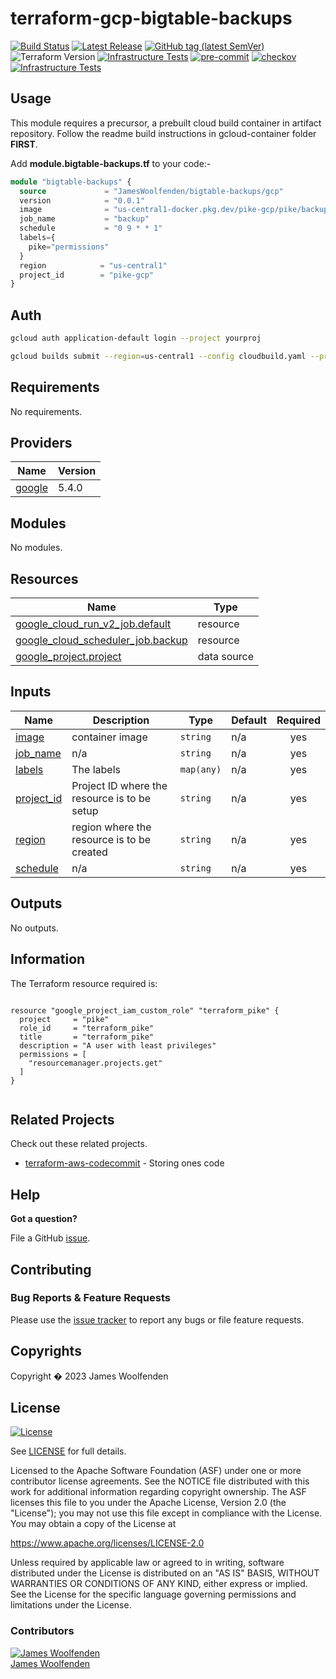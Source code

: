 # terraform-gcp-bigtable-backups

[![Build Status](https://github.com/JamesWoolfenden/terraform-gcp-bigtable-backups/workflows/Verify/badge.svg?branch=main)](https://github.com/JamesWoolfenden/terraform-gcp-bigtable-backups)
[![Latest Release](https://img.shields.io/github/release/JamesWoolfenden/terraform-gcp-bigtable-backups.svg)](https://github.com/JamesWoolfenden/terraform-gcp-bigtable-backups/releases/latest)
[![GitHub tag (latest SemVer)](https://img.shields.io/github/tag/JamesWoolfenden/terraform-gcp-bigtable-backups.svg?label=latest)](https://github.com/JamesWoolfenden/terraform-gcp-bigtable-backups/releases/latest)
![Terraform Version](https://img.shields.io/badge/tf-%3E%3D0.14.0-blue.svg)
[![Infrastructure Tests](https://www.bridgecrew.cloud/badges/github/JamesWoolfenden/terraform-gcp-bigtable-backups/cis_aws)](https://www.bridgecrew.cloud/link/badge?vcs=github&fullRepo=JamesWoolfenden%2Fterraform-gcp-bigtable-backups&benchmark=CIS+AWS+V1.2)
[![pre-commit](https://img.shields.io/badge/pre--commit-enabled-brightgreen?logo=pre-commit&logoColor=white)](https://github.com/pre-commit/pre-commit)
[![checkov](https://img.shields.io/badge/checkov-verified-brightgreen)](https://www.checkov.io/)
[![Infrastructure Tests](https://www.bridgecrew.cloud/badges/github/jameswoolfenden/terraform-gcp-bigtable-backups/general)](https://www.bridgecrew.cloud/link/badge?vcs=github&fullRepo=JamesWoolfenden%2Fterraform-gcp-bigtable-backups&benchmark=INFRASTRUCTURE+SECURITY)

## Usage

This module requires a precursor, a prebuilt cloud build container in artifact repository.
Follow the readme build instructions in gcloud-container folder **FIRST**.

Add **module.bigtable-backups.tf** to your code:-

```terraform
module "bigtable-backups" {
  source             = "JamesWoolfenden/bigtable-backups/gcp"
  version            = "0.0.1"
  image              = "us-central1-docker.pkg.dev/pike-gcp/pike/backup:latest"
  job_name           = "backup"
  schedule           = "0 9 * * 1"
  labels={
    pike="permissions"
  }
  region            = "us-central1"
  project_id        = "pike-gcp"
}
```

## Auth

```bash
gcloud auth application-default login --project yourproj
```

```bash
gcloud builds submit --region=us-central1 --config cloudbuild.yaml --project yourproj
```

<!-- BEGINNING OF PRE-COMMIT-TERRAFORM DOCS HOOK -->
## Requirements

No requirements.

## Providers

| Name | Version |
|------|---------|
| <a name="provider_google"></a> [google](#provider\_google) | 5.4.0 |

## Modules

No modules.

## Resources

| Name | Type |
|------|------|
| [google_cloud_run_v2_job.default](https://registry.terraform.io/providers/hashicorp/google/latest/docs/resources/cloud_run_v2_job) | resource |
| [google_cloud_scheduler_job.backup](https://registry.terraform.io/providers/hashicorp/google/latest/docs/resources/cloud_scheduler_job) | resource |
| [google_project.project](https://registry.terraform.io/providers/hashicorp/google/latest/docs/data-sources/project) | data source |

## Inputs

| Name | Description | Type | Default | Required |
|------|-------------|------|---------|:--------:|
| <a name="input_image"></a> [image](#input\_image) | container image | `string` | n/a | yes |
| <a name="input_job_name"></a> [job\_name](#input\_job\_name) | n/a | `string` | n/a | yes |
| <a name="input_labels"></a> [labels](#input\_labels) | The labels | `map(any)` | n/a | yes |
| <a name="input_project_id"></a> [project\_id](#input\_project\_id) | Project ID where the resource is to be setup | `string` | n/a | yes |
| <a name="input_region"></a> [region](#input\_region) | region where the resource is to be created | `string` | n/a | yes |
| <a name="input_schedule"></a> [schedule](#input\_schedule) | n/a | `string` | n/a | yes |

## Outputs

No outputs.
<!-- END OF PRE-COMMIT-TERRAFORM DOCS HOOK -->

## Information

<!-- BEGINNING OF PRE-COMMIT-PIKE DOCS HOOK -->
The Terraform resource required is:

```golang

resource "google_project_iam_custom_role" "terraform_pike" {
  project     = "pike"
  role_id     = "terraform_pike"
  title       = "terraform_pike"
  description = "A user with least privileges"
  permissions = [
    "resourcemanager.projects.get"
  ]
}


```
<!-- END OF PRE-COMMIT-PIKE DOCS HOOK -->

## Related Projects

Check out these related projects.

- [terraform-aws-codecommit](https://github.com/jameswoolfenden/terraform-aws-codebuild) - Storing ones code

## Help

**Got a question?**

File a GitHub [issue](https://github.com/jameswoolfenden/terraform-aws-bigquery/issues).

## Contributing

### Bug Reports & Feature Requests

Please use the [issue tracker](https://github.com/jameswoolfenden/terraform-aws-bigquery/issues) to report any bugs or file feature requests.

## Copyrights

Copyright � 2023 James Woolfenden

## License

[![License](https://img.shields.io/badge/License-Apache%202.0-blue.svg)](https://opensource.org/licenses/Apache-2.0)

See [LICENSE](LICENSE) for full details.

Licensed to the Apache Software Foundation (ASF) under one
or more contributor license agreements. See the NOTICE file
distributed with this work for additional information
regarding copyright ownership. The ASF licenses this file
to you under the Apache License, Version 2.0 (the
"License"); you may not use this file except in compliance
with the License. You may obtain a copy of the License at

<https://www.apache.org/licenses/LICENSE-2.0>

Unless required by applicable law or agreed to in writing,
software distributed under the License is distributed on an
"AS IS" BASIS, WITHOUT WARRANTIES OR CONDITIONS OF ANY
KIND, either express or implied. See the License for the
specific language governing permissions and limitations
under the License.

### Contributors

[![James Woolfenden][jameswoolfenden_avatar]][jameswoolfenden_homepage]<br/>[James Woolfenden][jameswoolfenden_homepage]

[jameswoolfenden_homepage]: https://github.com/jameswoolfenden
[jameswoolfenden_avatar]: https://github.com/jameswoolfenden.png?size=150

